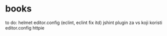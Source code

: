 ﻿# books
to do:
helmet
editor.config (eclint, eclint fix itd)
jshint
plugin za vs koji koristi editor.config
httpie


